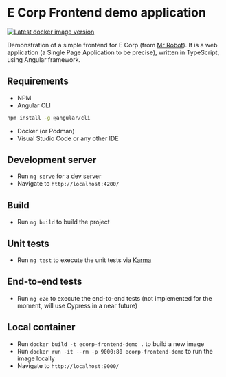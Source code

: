 # E Corp Frontend demo application

[![Latest docker image version](https://img.shields.io/docker/v/devprofr/ecorp-frontend-demo.svg)](https://hub.docker.com/r/devprofr/ecorp-frontend-demo)

Demonstration of a simple frontend for E Corp (from [Mr Robot](https://en.wikipedia.org/wiki/Mr._Robot)). It is a web application (a Single Page Application to be precise), written in TypeScript, using Angular framework.

## Requirements

* NPM
* Angular CLI

```bash
npm install -g @angular/cli
```

* Docker (or Podman)
* Visual Studio Code or any other IDE

## Development server

* Run `ng serve` for a dev server
* Navigate to `http://localhost:4200/`

## Build

* Run `ng build` to build the project

## Unit tests

* Run `ng test` to execute the unit tests via [Karma](https://karma-runner.github.io)

## End-to-end tests

* Run `ng e2e` to execute the end-to-end tests (not implemented for the moment, will use Cypress in a near future)

## Local container

* Run `docker build -t ecorp-frontend-demo .` to build a new image
* Run `docker run -it --rm -p 9000:80 ecorp-frontend-demo` to run the image locally
* Navigate to `http://localhost:9000/`
